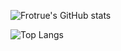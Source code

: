 ![Frotrue's GitHub stats](https://github-readme-stats.vercel.app/api?username=frotrue&count_private=true)


![Top Langs](https://github-readme-stats.vercel.app/api/top-langs/?username=frotrue&hide=jupyternotebook)
